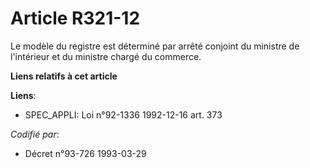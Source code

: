 # Article R321-12

Le modèle du registre est déterminé par arrêté conjoint du ministre de l'intérieur et du ministre chargé du commerce.

**Liens relatifs à cet article**

**Liens**:

  - SPEC_APPLI: Loi n°92-1336 1992-12-16 art. 373

_Codifié par_:

  - Décret n°93-726 1993-03-29
